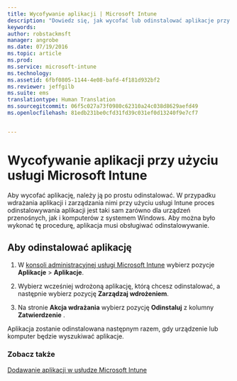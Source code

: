 ```yaml
---
title: Wycofywanie aplikacji | Microsoft Intune
description: "Dowiedz się, jak wycofać lub odinstalować aplikacje przy użyciu usługi Intune."
keywords: 
author: robstackmsft
manager: angrobe
ms.date: 07/19/2016
ms.topic: article
ms.prod: 
ms.service: microsoft-intune
ms.technology: 
ms.assetid: 6fbf0805-1144-4e08-bafd-4f181d932bf2
ms.reviewer: jeffgilb
ms.suite: ems
translationtype: Human Translation
ms.sourcegitcommit: 06f5c027a73f0980c62310a24c038d8629aefd49
ms.openlocfilehash: 81edb231be0cfd31fd39c031ef0d13240f9e7cf7


---
```


# Wycofywanie aplikacji przy użyciu usługi Microsoft Intune

Aby wycofać aplikację, należy ją po prostu odinstalować. W przypadku wdrażania aplikacji i zarządzania nimi przy użyciu usługi Intune proces odinstalowywania aplikacji jest taki sam zarówno dla urządzeń przenośnych, jak i komputerów z systemem Windows. Aby można było wykonać tę procedurę, aplikacja musi obsługiwać odinstalowywanie.

## Aby odinstalować aplikację

1.  W [konsoli administracyjnej usługi Microsoft Intune](https://manage.microsoft.com) wybierz pozycje **Aplikacje** &gt; **Aplikacje**.

2.  Wybierz wcześniej wdrożoną aplikację, którą chcesz odinstalować, a następnie wybierz pozycję **Zarządzaj wdrożeniem**.

3.  Na stronie **Akcja wdrażania** wybierz pozycję **Odinstaluj** z kolumny **Zatwierdzenie** .

Aplikacja zostanie odinstalowana następnym razem, gdy urządzenie lub komputer będzie wyszukiwać aplikacje.

### Zobacz także
[Dodawanie aplikacji w usłudze Microsoft Intune](add-apps.md)



<!--HONumber=Aug16_HO3-->


